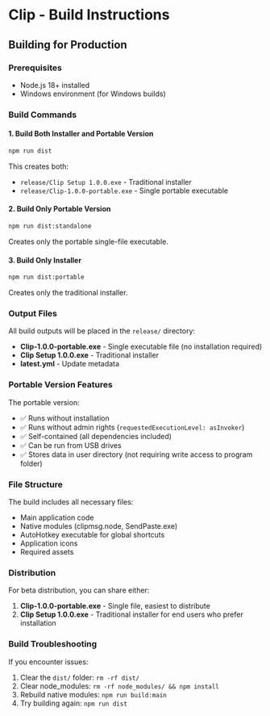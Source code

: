 # Clip - Build Instructions

## Building for Production

### Prerequisites
- Node.js 18+ installed
- Windows environment (for Windows builds)

### Build Commands

#### 1. Build Both Installer and Portable Version
```bash
npm run dist
```
This creates both:
- `release/Clip Setup 1.0.0.exe` - Traditional installer
- `release/Clip-1.0.0-portable.exe` - Single portable executable

#### 2. Build Only Portable Version
```bash
npm run dist:standalone
```
Creates only the portable single-file executable.

#### 3. Build Only Installer
```bash
npm run dist:portable
```
Creates only the traditional installer.

### Output Files

All build outputs will be placed in the `release/` directory:

- **Clip-1.0.0-portable.exe** - Single executable file (no installation required)
- **Clip Setup 1.0.0.exe** - Traditional installer
- **latest.yml** - Update metadata

### Portable Version Features

The portable version:
- ✅ Runs without installation
- ✅ Runs without admin rights (`requestedExecutionLevel: asInvoker`)
- ✅ Self-contained (all dependencies included)
- ✅ Can be run from USB drives
- ✅ Stores data in user directory (not requiring write access to program folder)

### File Structure

The build includes all necessary files:
- Main application code
- Native modules (clipmsg.node, SendPaste.exe)
- AutoHotkey executable for global shortcuts
- Application icons
- Required assets

### Distribution

For beta distribution, you can share either:
1. **Clip-1.0.0-portable.exe** - Single file, easiest to distribute
2. **Clip Setup 1.0.0.exe** - Traditional installer for end users who prefer installation

### Build Troubleshooting

If you encounter issues:
1. Clear the `dist/` folder: `rm -rf dist/`
2. Clear node_modules: `rm -rf node_modules/ && npm install`
3. Rebuild native modules: `npm run build:main`
4. Try building again: `npm run dist`